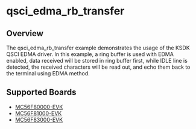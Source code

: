 # qsci_edma_rb_transfer

## Overview
The qsci_edma_rb_transfer example demonstrates the usage of the KSDK QSCI EDMA driver. 
In this example, a ring buffer is used with EDMA enabled, data received will be stored
in ring buffer first, while IDLE line is detected, the received characters will be read out,
and echo them back to the terminal using EDMA method.

## Supported Boards
- [MC56F80000-EVK](../../../_boards/mc56f80000evk/driver_examples/qsci/edma_rb_transfer/example_board_readme.md)
- [MC56F81000-EVK](../../../_boards/mc56f81000evk/driver_examples/qsci/edma_rb_transfer/example_board_readme.md)
- [MC56F83000-EVK](../../../_boards/mc56f83000evk/driver_examples/qsci/edma_rb_transfer/example_board_readme.md)
